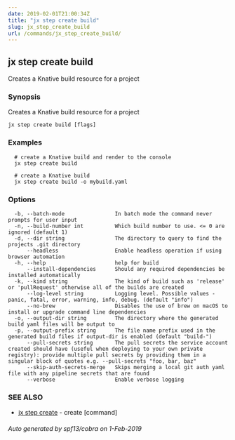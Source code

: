 ```yaml
---
date: 2019-02-01T21:00:34Z
title: "jx step create build"
slug: jx_step_create_build
url: /commands/jx_step_create_build/
---
```

## jx step create build

Creates a Knative build resource for a project

### Synopsis

Creates a Knative build resource for a project

```
jx step create build [flags]
```

### Examples

```
  # create a Knative build and render to the console
  jx step create build
  
  # create a Knative build
  jx step create build -o mybuild.yaml
```

### Options

```
  -b, --batch-mode                In batch mode the command never prompts for user input
  -n, --build-number int          Which build number to use. <= 0 are ignored (default 1)
  -d, --dir string                The directory to query to find the projects .git directory
      --headless                  Enable headless operation if using browser automation
  -h, --help                      help for build
      --install-dependencies      Should any required dependencies be installed automatically
  -k, --kind string               The kind of build such as 'release' or 'pullRequest' otherwise all of the builds are created
      --log-level string          Logging level. Possible values - panic, fatal, error, warning, info, debug. (default "info")
      --no-brew                   Disables the use of brew on macOS to install or upgrade command line dependencies
  -o, --output-dir string         The directory where the generated build yaml files will be output to
  -p, --output-prefix string      The file name prefix used in the generated build files if output-dir is enabled (default "build-")
      --pull-secrets string       The pull secrets the service account created should have (useful when deploying to your own private registry): provide multiple pull secrets by providing them in a singular block of quotes e.g. --pull-secrets "foo, bar, baz"
      --skip-auth-secrets-merge   Skips merging a local git auth yaml file with any pipeline secrets that are found
      --verbose                   Enable verbose logging
```

### SEE ALSO

* [jx step create](/commands/jx_step_create/)	 - create [command]

###### Auto generated by spf13/cobra on 1-Feb-2019
